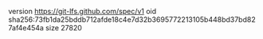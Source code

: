 version https://git-lfs.github.com/spec/v1
oid sha256:73fb1da25bddb712afde18c4e7d32b3695772213105b448bd37bd827af4e454a
size 27820
